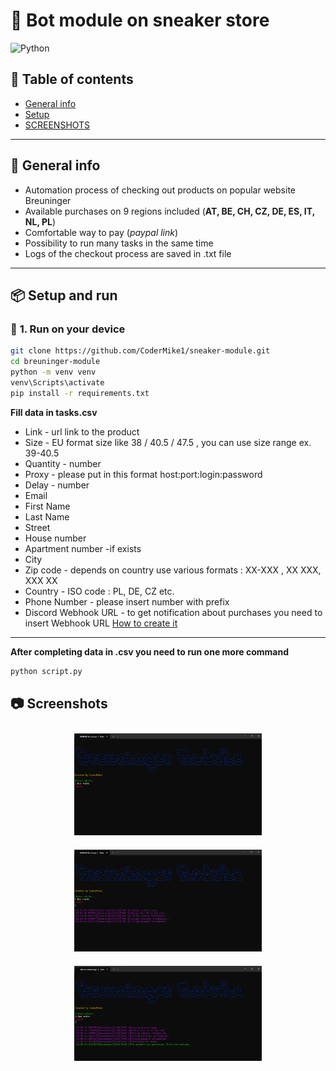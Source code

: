 # 🏡 Bot module on sneaker store

![Python](https://img.shields.io/badge/Python-3.11-blue?style=for-the-badge&logo=python)

## 📝 **Table of contents**
* [General info](#-general-info)
* [Setup](#-setup-and-run)
* [SCREENSHOTS](#-screenshots)
---
## 🚀 **General info**
- Automation process of checking out products on popular website Breuninger
- Available purchases on 9 regions included (**AT, BE, CH, CZ, DE, ES, IT, NL, PL**)
- Comfortable way to pay (*paypal link*)
- Possibility to run many tasks in the same time
- Logs of the checkout process are saved in .txt file
---

## 📦 **Setup and run**

### 🔹 **1. Run on your device**
```bash
git clone https://github.com/CoderMike1/sneaker-module.git
cd breuninger-module
python -m venv venv
venv\Scripts\activate
pip install -r requirements.txt
```

**Fill data in tasks.csv**
- Link - url link to the product
- Size - EU format size like 38 / 40.5 / 47.5 , you can use size range ex. 39-40.5
- Quantity - number 
- Proxy - please put in this format host:port:login:password
- Delay - number
- Email
- First Name
- Last Name
- Street
- House number
- Apartment number  -if exists
- City
- Zip code - depends on country use various formats : XX-XXX , XX XXX, XXX XX
- Country - ISO code : PL, DE, CZ etc.
- Phone Number - please insert number with prefix
- Discord Webhook URL - to get notification about purchases you need to insert Webhook URL [How to create it](https://www.youtube.com/watch?v=fKksxz2Gdnc)
---
**After completing data in .csv you need to run one more command**
```bash
python script.py
```
## 📷 **Screenshots**
<p align="center">
  <img src="screenshots/s1.png"  width="300" style="margin: 10px;">
  <img src="screenshots/s2.png"  width="300" style="margin: 10px;">
  <img src="screenshots/s3.png"  width="300" style="margin: 10px;">
</p>